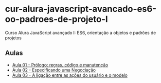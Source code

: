 # cur-alura-javascript-avancado-es6-oo-padroes-de-projeto-I
Curso Alura JavaScript avançado I: ES6, orientação a objetos e padrões de projetos

## Aulas
- [Aula 01 - Prólogo: regras, código e manutenção](https://github.com/vxrnxk/cur-alura-javascript-avancado-es6-oo-padroes-de-projeto-I/tree/master/aula-01)
- [Aula 02 - Especificando uma Negociação](https://github.com/vxrnxk/cur-alura-javascript-avancado-es6-oo-padroes-de-projeto-I/tree/master/aula-02)
- [Aula 03 - A ligação entre as ações do usuário e o modelo](https://github.com/vxrnxk/cur-alura-javascript-avancado-es6-oo-padroes-de-projeto-I/tree/master/aula-03)